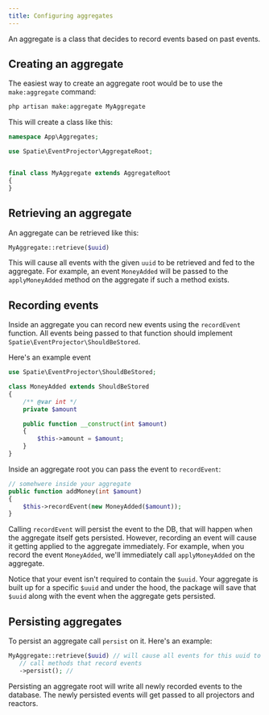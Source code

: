 ```yaml
---
title: Configuring aggregates
---
```


An aggregate is a class that decides to record events based on past events.

## Creating an aggregate 
 
The easiest way to create an aggregate root would be to use the `make:aggregate` command:

```php
php artisan make:aggregate MyAggregate
```

This will create a class like this:

```php
namespace App\Aggregates;

use Spatie\EventProjector\AggregateRoot;


final class MyAggregate extends AggregateRoot
{
}
```

## Retrieving an aggregate

An aggregate can be retrieved like this:

```php
MyAggregate::retrieve($uuid)
```

This will cause all events with the given `uuid` to be retrieved and fed to the aggregate. For example, an event `MoneyAdded` will be passed to the `applyMoneyAdded` method on the aggregate if such a method exists.

## Recording events

Inside an aggregate you can record new events using the `recordEvent` function. All events being passed to that function should implement `Spatie\EventProjector\ShouldBeStored`.

Here's an example event

```php
use Spatie\EventProjector\ShouldBeStored;

class MoneyAdded extends ShouldBeStored
{
    /** @var int */
    private $amount

    public function __construct(int $amount)
    {
        $this->amount = $amount;
    }
}
```

Inside an aggregate root you can pass the event to `recordEvent`:

```php
// somehwere inside your aggregate
public function addMoney(int $amount)
{
    $this->recordEvent(new MoneyAdded($amount));
}
```

Calling `recordEvent` will persist the event to the DB, that will happen when the aggregate itself gets persisted. However, recording an event will cause it getting applied to the aggregate immediately. For example, when you record the event `MoneyAdded`, we'll immediately call `applyMoneyAdded` on the aggregate.

Notice that your event isn't required to contain the `$uuid`. Your aggregate is built up for a specific `$uuid` and under the hood, the package will save that `$uuid` along with the event when the aggregate gets persisted.

## Persisting aggregates

To persist an aggregate call `persist` on it. Here's an example:

```php
MyAggregate::retrieve($uuid) // will cause all events for this uuid to be fed to the `apply*` methods
   // call methods that record events
   ->persist(); // 
```

Persisting an aggregate root will write all newly recorded events to the database. The newly persisted events will get passed to all projectors and reactors.
